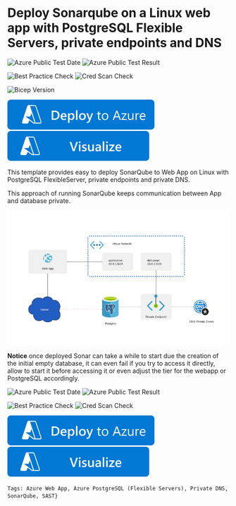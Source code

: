 # Deploy Sonarqube on a Linux web app with PostgreSQL Flexible Servers, private endpoints and DNS

![Azure Public Test Date](https://azurequickstartsservice.blob.core.windows.net/badges/quickstarts/microsoft.web/webapp-linux-sonarqube-psql-private-endpoint/PublicLastTestDate.svg)
![Azure Public Test Result](https://azurequickstartsservice.blob.core.windows.net/badges/quickstarts/microsoft.web/webapp-linux-sonarqube-psql-private-endpoint/PublicDeployment.svg)


![Best Practice Check](https://azurequickstartsservice.blob.core.windows.net/badges/quickstarts/microsoft.web/webapp-linux-sonarqube-psql-private-endpoint/BestPracticeResult.svg)
![Cred Scan Check](https://azurequickstartsservice.blob.core.windows.net/badges/quickstarts/microsoft.web/webapp-linux-sonarqube-psql-private-endpoint/CredScanResult.svg)

![Bicep Version](https://azurequickstartsservice.blob.core.windows.net/badges/quickstarts/microsoft.web/webapp-linux-sonarqube-psql-private-endpoint/BicepVersion.svg)


[![Deploy To Azure](https://raw.githubusercontent.com/Azure/azure-quickstart-templates/master/1-CONTRIBUTION-GUIDE/images/deploytoazure.svg?sanitize=true)](https://portal.azure.com/#create/Microsoft.Template/uri/https%3A%2F%2Fraw.githubusercontent.com%2FAzure%2Fazure-quickstart-templates%2Fmaster%2Fquickstarts%2Fmicrosoft.web%2Fwebapp-linux-sonarqube-psql-private-endpoint%2Fazuredeploy.json)
[![Visualize](https://raw.githubusercontent.com/Azure/azure-quickstart-templates/master/1-CONTRIBUTION-GUIDE/images/visualizebutton.svg?sanitize=true)](http://armviz.io/#/?load=https%3A%2F%2Fraw.githubusercontent.com%2FAzure%2Fazure-quickstart-templates%2Fmaster%2Fquickstarts%2Fmicrosoft.web%2Fwebapp-linux-sonarqube-psql-private-endpoint%2Fazuredeploy.json)

This template provides easy to deploy SonarQube to Web App on Linux with PostgreSQL FlexibleServer, private endpoints and private DNS.

This approach of running SonarQube keeps communication between App and database private.

![SonarQube on Web App with PSQL Flexible Server and private link](images/sonarqube-with-private-endpoint-and-postgresql.png)

**Notice** once deployed Sonar can take a while to start due the creation of the initial empty database, it can even fail if you try to access it directly, allow to start it before accessing it or even adjust the tier for the webapp or PostgreSQL accordingly.


![Azure Public Test Date](https://azurequickstartsservice.blob.core.windows.net/badges/100-blank-template/PublicLastTestDate.svg)
![Azure Public Test Result](https://azurequickstartsservice.blob.core.windows.net/badges/100-blank-template/PublicDeployment.svg)

![Best Practice Check](https://azurequickstartsservice.blob.core.windows.net/badges/100-blank-template/BestPracticeResult.svg)
![Cred Scan Check](https://azurequickstartsservice.blob.core.windows.net/badges/100-blank-template/CredScanResult.svg)

[![Deploy To Azure](https://raw.githubusercontent.com/Azure/azure-quickstart-templates/master/1-CONTRIBUTION-GUIDE/images/deploytoazure.svg?sanitize=true)](https://portal.azure.com/#create/Microsoft.Template/uri/https%3A%2F%2Fraw.githubusercontent.com%2FAzure%2Fazure-quickstart-templates%2Fmaster%2F100-blank-template%2Fazuredeploy.json)
[![Visualize](https://raw.githubusercontent.com/Azure/azure-quickstart-templates/master/1-CONTRIBUTION-GUIDE/images/visualizebutton.svg?sanitize=true)](http://armviz.io/#/?load=https%3A%2F%2Fraw.githubusercontent.com%2FAzure%2Fazure-quickstart-templates%2Fmaster%2F100-blank-template%2Fazuredeploy.json)



`Tags: Azure Web App, Azure PostgreSQL (Flexible Servers), Private DNS, SonarQube, SAST}`